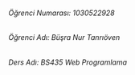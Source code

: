 ###### Öğrenci Numarası: 1030522928
###### Öğrenci Adı: Büşra Nur Tanrıöven
###### Ders Adı: BS435 Web Programlama
